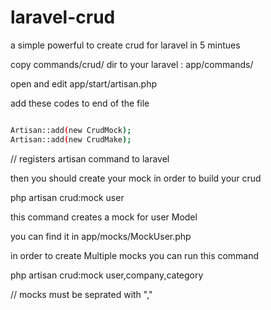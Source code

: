 laravel-crud
============

a simple powerful to create crud for laravel in 5 mintues

copy commands/crud/ dir to your laravel : app/commands/

open and edit app/start/artisan.php

add these codes to end of the file
```sh

Artisan::add(new CrudMock);
Artisan::add(new CrudMake);

```

// registers artisan command to laravel

then you should create your mock in order to build your crud

php artisan crud:mock user

this command creates a mock for user Model

you can find it in app/mocks/MockUser.php 

in order to create Multiple mocks you can run this command

php artisan crud:mock user,company,category

// mocks must be seprated with ","






